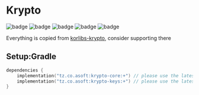 # Krypto
![badge][badge-maven] ![badge][badge-mpp] ![badge][badge-android] ![badge][badge-js] ![badge][badge-jvm]

Everything is copied from [korlibs-krypto](https://github.com/korlibs/krypto), consider supporting there

## Setup:Gradle
```kotlin
dependencies {
    implementation("tz.co.asoft:krypto-core:+") // please use the latest version possible
    implementation("tz.co.asoft:krypto-keys:+") // please use the latest version possible
}
```

[badge-maven]: https://img.shields.io/maven-central/v/tz.co.asoft/test/1.0.1?style=flat
[badge-mpp]: https://img.shields.io/badge/kotlin-multiplatform-blue?style=flat
[badge-android]: http://img.shields.io/badge/platform-android-brightgreen.svg?style=flat
[badge-js]: http://img.shields.io/badge/platform-js-yellow.svg?style=flat
[badge-jvm]: http://img.shields.io/badge/platform-jvm-orange.svg?style=flat
